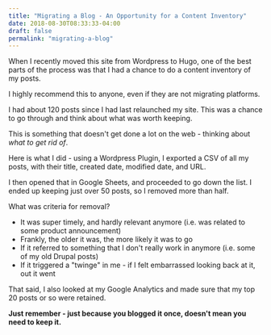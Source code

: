 ```yaml
---
title: "Migrating a Blog - An Opportunity for a Content Inventory"
date: 2018-08-30T08:33:33-04:00
draft: false
permalink: "migrating-a-blog"
---
```


When I recently moved this site from Wordpress to Hugo, one of the best parts of the process was that I had a chance to do a content inventory of my posts.

I highly recommend this to anyone, even if they are not migrating platforms.

I had about 120 posts since I had last relaunched my site. This was a chance to go through and think about what was worth keeping.

This is something that doesn't get done a lot on the web - thinking about _what to get rid of_.

Here is what I did - using a Wordpress Plugin, I exported a CSV of all my posts, with their title, created date, modified date, and URL.

I then opened that in Google Sheets, and proceeded to go down the list. I ended up keeping just over 50 posts, so I removed more than half.

What was criteria for removal?

- It was super timely, and hardly relevant anymore (i.e. was related to some product announcement)
- Frankly, the older it was, the more likely it was to go
- If it referred to something that I don't really work in anymore (i.e. some of my old Drupal posts)
- If it triggered a "twinge" in me - if I felt embarrassed looking back at it, out it went

That said, I also looked at my Google Analytics and made sure that my top 20 posts or so were retained.

**Just remember - just because you blogged it once, doesn't mean you need to keep it.**

